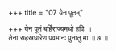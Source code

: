 +++
title = "07 येन पूतम्"

+++
येन पूतं बर्हिराज्यमथो हविः ।  
तेना सहस्रधारेण पवमानः पुनातु मा ॥ ७ ॥